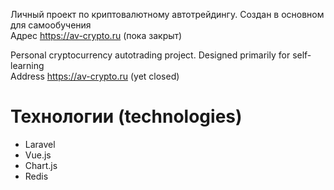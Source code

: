 Личный проект по криптовалютному автотрейдингу. Создан в основном для самообучения<br>
Адрес https://av-crypto.ru (пока закрыт)

Personal cryptocurrency autotrading project. Designed primarily for self-learning <br>
Address https://av-crypto.ru (yet closed)

# Технологии (technologies)
* Laravel
* Vue.js
* Chart.js
* Redis
